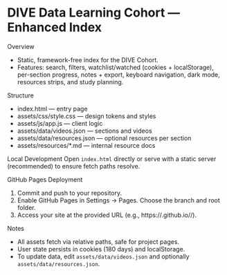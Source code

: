 DIVE Data Learning Cohort — Enhanced Index
=========================================

Overview
- Static, framework-free index for the DIVE Cohort.
- Features: search, filters, watchlist/watched (cookies + localStorage), per-section progress, notes + export, keyboard navigation, dark mode, resources strips, and study planning.

Structure
- index.html — entry page
- assets/css/style.css — design tokens and styles
- assets/js/app.js — client logic
- assets/data/videos.json — sections and videos
- assets/data/resources.json — optional resources per section
- assets/resources/*.md — internal resource docs

Local Development
Open `index.html` directly or serve with a static server (recommended) to ensure fetch paths resolve.

GitHub Pages Deployment
1. Commit and push to your repository.
2. Enable GitHub Pages in Settings → Pages. Choose the branch and root folder.
3. Access your site at the provided URL (e.g., https://<org>.github.io/<repo>/).

Notes
- All assets fetch via relative paths, safe for project pages.
- User state persists in cookies (180 days) and localStorage.
- To update data, edit `assets/data/videos.json` and optionally `assets/data/resources.json`.

